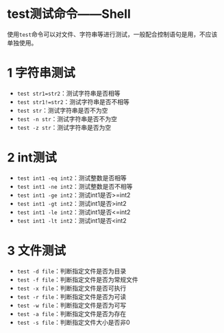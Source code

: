 # test测试命令——Shell


使用`test`命令可以对文件、字符串等进行测试，一般配合控制语句是用，不应该单独使用。


# 1 字符串测试


- `test str1=str2`：测试字符串是否相等
- `test str1!=str2`：测试字符串是否不相等
- `test str`：测试字符串是否不为空
- `test -n str`：测试字符串是否不为空
- `test -z str`：测试字符串是否为空



# 2 int测试


- `test int1 -eq int2`：测试整数是否相等
- `test int1 -ne int2`：测试整数是否不相等
- `test int1 -ge int2`：测试int1是否>=int2
- `test int1 -gt int2`：测试int1是否>int2
- `test int1 -le int2`：测试int1是否<=int2
- `test int1 -lt int2`：测试int1是否<int2



# 3 文件测试


- `test -d file`：判断指定文件是否为目录
- `test -f file`：判断指定文件是否为常规文件
- `test -x file`：判断指定文件是否可执行
- `test -r file`：判断指定文件是否为可读
- `test -w file`：判断指定文件是否为可写
- `test -a file`：判断指定文件是否为存在
- `test -s file`：判断指定文件大小是否非0